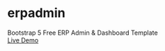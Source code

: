 # erpadmin
Bootstrap 5 Free ERP Admin &amp; Dashboard Template<br>
[Live Demo](https://therichpost.com/bootstrap-5-free-erp-admin-dashboard-template/)
